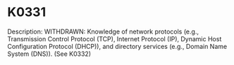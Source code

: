 # K0331
Description: WITHDRAWN: Knowledge of network protocols (e.g., Transmission Control Protocol (TCP), Internet Protocol (IP), Dynamic Host Configuration Protocol (DHCP)), and directory services (e.g., Domain Name System (DNS)). (See K0332)
